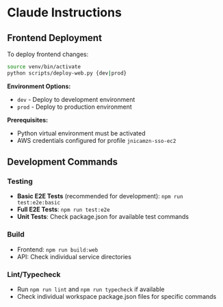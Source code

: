 # Claude Instructions

## Frontend Deployment

To deploy frontend changes:

```bash
source venv/bin/activate
python scripts/deploy-web.py {dev|prod}
```

**Environment Options:**

- `dev` - Deploy to development environment
- `prod` - Deploy to production environment

**Prerequisites:**

- Python virtual environment must be activated
- AWS credentials configured for profile `jnicamzn-sso-ec2`

## Development Commands

### Testing

- **Basic E2E Tests** (recommended for development): `npm run test:e2e:basic`
- **Full E2E Tests**: `npm run test:e2e`
- **Unit Tests**: Check package.json for available test commands

### Build

- Frontend: `npm run build:web`
- API: Check individual service directories

### Lint/Typecheck

- Run `npm run lint` and `npm run typecheck` if available
- Check individual workspace package.json files for specific commands
